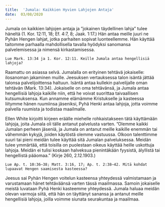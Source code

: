 ```yaml
---
title:  'Jumala: Kaikkien Hyvien Lahjojen Antaja'
date:  03/08/2020
---
```


Jumala on kaikkien lahjojen antaja ja ”jokainen täydellinen lahja” tulee häneltä (1. Kor. 12:11, 18; Ef. 4:7, 8; Jaak. 1:17.) Hän antaa meille juuri ne Pyhän Hengen lahjat, jotka parhaiten sopivat luonteellemme. Hän käyttää taitomme parhaalla mahdollisella tavalla hyödyksi sanomansa palvelemisessa ja nimensä kirkastamisessa.

`Lue Mark. 13:34 ja 1. Kor. 12:11. Keille Jumala antaa hengellisiä lahjoja?`

Raamattu on asiassa selvä. Jumalalla on erityinen tehtävä jokaiselle: ilosanoman jakaminen muille. Jeesuksen vertauksessa talon isäntä jättää talonsa palvelijoittensa haltuun. Isäntä antaa kullekin palvelijalle oman tehtävän (Mark. 13:34). Jokaiselle on oma tehtävänsä, ja Jumala antaa hengellisiä lahjoja kaikille niin, että he voivat suorittaa taivaallisen kutsumuksensa. Kun annamme elämämme Kristukselle ja kasteessa liitymme hänen ruumiinsa jäseniksi, Pyhä Henki antaa lahjoja, jotta voimme palvella ruumista ja todistaa maailmalle.

Ellen White kirjoitti kirjeen eräälle miehelle rohkaistakseen tätä käyttämään lahjoja, joita Jumala oli tälle antanut palvelusta varten. ”Olemme kaikki Jumalan perheen jäseniä, ja Jumala on antanut meille kaikille enemmän tai vähemmän kykyjä, joiden käytöstä olemme vastuussa. Olkoon talenttimme suuri tai pieni meidän tulee käyttää sitä Jumalan palveluksessa. Meidän tulee ymmärtää, että toisilla on puolestaan oikeus käyttää heille uskottuja lahjoja. Meidän ei tulisi koskaan halveksua pienintäkään fyysistä, älyllistä tai hengellistä pääomaa.” (Kirje 260, 2.12.1903.)

`Lue Ap. t. 10:36–38; Matt. 3:16, 17; Ap. t. 2:38–42. Mitä kohdat lupaavat Hengen saamisesta kasteessa?`

Jeesus sai Pyhän Hengen voitelun kasteensa yhteydessä valmistamaan ja varustamaan hänet tehtäväänsä varten tässä maailmassa. Samoin jokaiselle meistä luvataan Pyhä Henki kasteemme yhteydessä. Jumala haluaa meidän olevan varmoja siitä, että hän on täyttänyt sanansa ja antanut meille hengellisiä lahjoja, joilla voimme siunata seurakuntaa ja maailmaa.